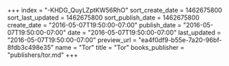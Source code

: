 +++
index = "-KHDG_QuyLZptKW56RhO"
sort_create_date = 1462675800
sort_last_updated = 1462675800
sort_publish_date = 1462675800
create_date = "2016-05-07T19:50:00-07:00"
publish_date = "2016-05-07T19:50:00-07:00"
date = "2016-05-07T19:50:00-07:00"
last_updated = "2016-05-07T19:50:00-07:00"
preview_url = "ea4f0df9-b55e-7a20-96bf-8fdb3c498e35"
name = "Tor"
title = "Tor"
books_publisher = "publishers/tor.md"
+++
